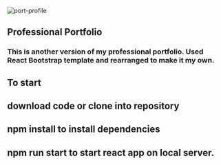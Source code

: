 ![port-profile](https://user-images.githubusercontent.com/59499644/92531538-1aabc380-f1f4-11ea-8098-80fe4a113e73.jpg)
## Professional Portfolio



### This is another version of my professional portfolio. Used React Bootstrap template and rearranged to make it my own.


## To start 
## download code or clone into repository
## npm install to install dependencies
## npm run start to start react app on local server.
